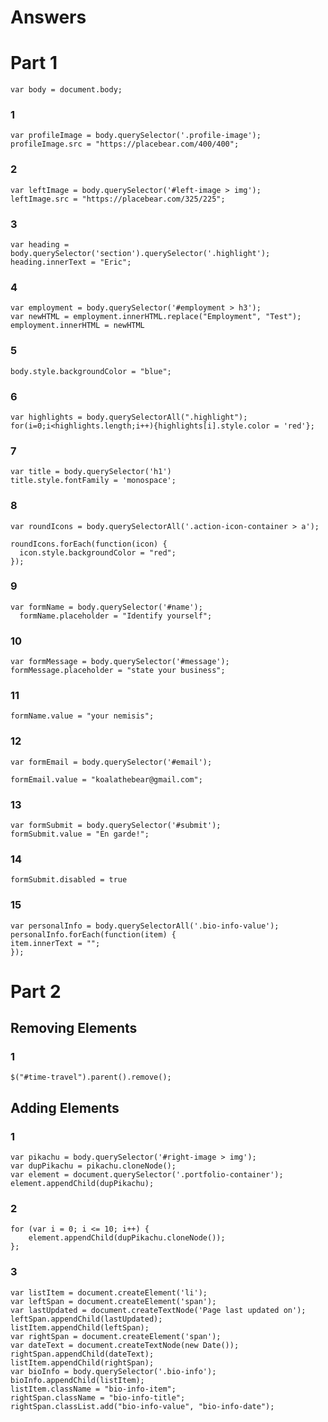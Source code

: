# Answers

# Part 1

`var body = document.body;`

### 1
```
var profileImage = body.querySelector('.profile-image');
profileImage.src = "https://placebear.com/400/400";
```

### 2
```
var leftImage = body.querySelector('#left-image > img');
leftImage.src = "https://placebear.com/325/225";
```

### 3
```
var heading = body.querySelector('section').querySelector('.highlight');
heading.innerText = "Eric";
```

### 4
```
var employment = body.querySelector('#employment > h3');
var newHTML = employment.innerHTML.replace("Employment", "Test");
employment.innerHTML = newHTML
```

### 5
`body.style.backgroundColor = "blue";`

### 6
```
var highlights = body.querySelectorAll(".highlight");
for(i=0;i<highlights.length;i++){highlights[i].style.color = 'red'};
```

### 7
```
var title = body.querySelector('h1')
title.style.fontFamily = 'monospace';
```

### 8
```
var roundIcons = body.querySelectorAll('.action-icon-container > a');

roundIcons.forEach(function(icon) {
  icon.style.backgroundColor = "red";
});

```

### 9
```
var formName = body.querySelector('#name');
  formName.placeholder = "Identify yourself";
```

### 10
```
var formMessage = body.querySelector('#message');
formMessage.placeholder = "state your business";
```

### 11
`formName.value = "your nemisis";`

### 12
```
var formEmail = body.querySelector('#email');

formEmail.value = "koalathebear@gmail.com";
```

### 13
```
var formSubmit = body.querySelector('#submit');
formSubmit.value = "En garde!";
```

### 14
`formSubmit.disabled = true`

### 15
```
var personalInfo = body.querySelectorAll('.bio-info-value');
personalInfo.forEach(function(item) {
item.innerText = "";
});
```

# Part 2

## Removing Elements
### 1

```
$("#time-travel").parent().remove();
```

## Adding Elements
### 1

```
var pikachu = body.querySelector('#right-image > img');
var dupPikachu = pikachu.cloneNode();
var element = document.querySelector('.portfolio-container');
element.appendChild(dupPikachu);
```

### 2

```
for (var i = 0; i <= 10; i++) {
    element.appendChild(dupPikachu.cloneNode());
};
```

### 3

```
var listItem = document.createElement('li');
var leftSpan = document.createElement('span');
var lastUpdated = document.createTextNode('Page last updated on');
leftSpan.appendChild(lastUpdated);
listItem.appendChild(leftSpan);
var rightSpan = document.createElement('span');
var dateText = document.createTextNode(new Date());
rightSpan.appendChild(dateText);
listItem.appendChild(rightSpan);
var bioInfo = body.querySelector('.bio-info');
bioInfo.appendChild(listItem);
listItem.className = "bio-info-item";
rightSpan.className = "bio-info-title";
rightSpan.classList.add("bio-info-value", "bio-info-date");
```
